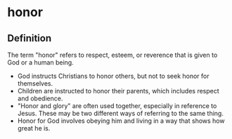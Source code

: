 # honor

## Definition

The term "honor" refers to respect, esteem, or reverence that is given to God or a human being.

* God instructs Christians to honor others, but not to seek honor for themselves.
* Children are instructed to honor their parents, which includes respect and obedience.
* "Honor and glory" are often used together, especially in reference to Jesus. These may be two different ways of referring to the same thing.
* Honor for God involves obeying him and living in a way that shows how great he is.